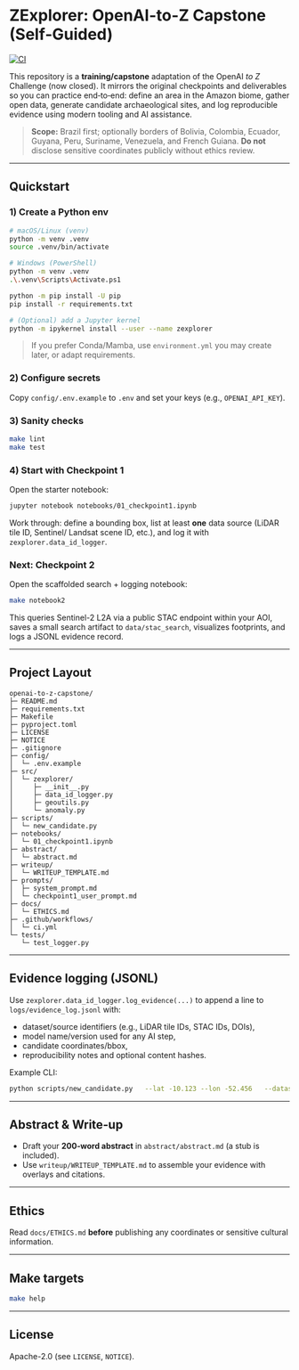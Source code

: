 # ZExplorer: OpenAI-to-Z Capstone (Self‑Guided)

[![CI](https://github.com/marbatis/openai-to-z-capstone/actions/workflows/ci.yml/badge.svg)](https://github.com/marbatis/openai-to-z-capstone/actions/workflows/ci.yml)

This repository is a **training/capstone** adaptation of the OpenAI *to Z* Challenge (now closed).
It mirrors the original checkpoints and deliverables so you can practice end‑to‑end: define an area
in the Amazon biome, gather open data, generate candidate archaeological sites, and log reproducible
evidence using modern tooling and AI assistance.

> **Scope:** Brazil first; optionally borders of Bolivia, Colombia, Ecuador, Guyana, Peru, Suriname,
> Venezuela, and French Guiana. **Do not** disclose sensitive coordinates publicly without ethics review.

---

## Quickstart

### 1) Create a Python env
```bash
# macOS/Linux (venv)
python -m venv .venv
source .venv/bin/activate

# Windows (PowerShell)
python -m venv .venv
.\.venv\Scripts\Activate.ps1

python -m pip install -U pip
pip install -r requirements.txt

# (Optional) add a Jupyter kernel
python -m ipykernel install --user --name zexplorer
```

> If you prefer Conda/Mamba, use `environment.yml` you may create later, or adapt requirements.

### 2) Configure secrets
Copy `config/.env.example` to `.env` and set your keys (e.g., `OPENAI_API_KEY`).

### 3) Sanity checks
```bash
make lint
make test
```

### 4) Start with Checkpoint 1
Open the starter notebook:
```bash
jupyter notebook notebooks/01_checkpoint1.ipynb
```
Work through: define a bounding box, list at least **one** data source (LiDAR tile ID, Sentinel/ Landsat scene ID, etc.), and log it with `zexplorer.data_id_logger`.

### Next: Checkpoint 2
Open the scaffolded search + logging notebook:
```bash
make notebook2
```
This queries Sentinel-2 L2A via a public STAC endpoint within your AOI, saves a small search artifact to `data/stac_search`, visualizes footprints, and logs a JSONL evidence record.

---

## Project Layout
```
openai-to-z-capstone/
├─ README.md
├─ requirements.txt
├─ Makefile
├─ pyproject.toml
├─ LICENSE
├─ NOTICE
├─ .gitignore
├─ config/
│  └─ .env.example
├─ src/
│  └─ zexplorer/
│     ├─ __init__.py
│     ├─ data_id_logger.py
│     ├─ geoutils.py
│     └─ anomaly.py
├─ scripts/
│  └─ new_candidate.py
├─ notebooks/
│  └─ 01_checkpoint1.ipynb
├─ abstract/
│  └─ abstract.md
├─ writeup/
│  └─ WRITEUP_TEMPLATE.md
├─ prompts/
│  ├─ system_prompt.md
│  └─ checkpoint1_user_prompt.md
├─ docs/
│  └─ ETHICS.md
├─ .github/workflows/
│  └─ ci.yml
└─ tests/
   └─ test_logger.py
```

---

## Evidence logging (JSONL)
Use `zexplorer.data_id_logger.log_evidence(...)` to append a line to `logs/evidence_log.jsonl` with:
- dataset/source identifiers (e.g., LiDAR tile IDs, STAC IDs, DOIs),
- model name/version used for any AI step,
- candidate coordinates/bbox,
- reproducibility notes and optional content hashes.

Example CLI:
```bash
python scripts/new_candidate.py   --lat -10.123 --lon -52.456   --dataset-type "Sentinel-2"   --dataset-id "S2A_MSIL2A_20250101T135321_N0515_R081_T21LVC"   --model-name "gpt-4.1" --model-version "2025-06-01"   --notes "Initial scan over 100x100km tract; canopy breaks near levee."
```

---

## Abstract & Write‑up
- Draft your **200‑word abstract** in `abstract/abstract.md` (a stub is included).
- Use `writeup/WRITEUP_TEMPLATE.md` to assemble your evidence with overlays and citations.

---

## Ethics
Read `docs/ETHICS.md` **before** publishing any coordinates or sensitive cultural information.

---

## Make targets
```bash
make help
```

---

## License
Apache-2.0 (see `LICENSE`, `NOTICE`).
